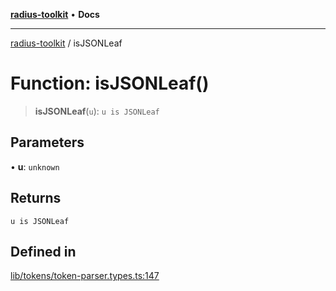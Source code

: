 [**radius-toolkit**](../README.md) • **Docs**

***

[radius-toolkit](../globals.md) / isJSONLeaf

# Function: isJSONLeaf()

> **isJSONLeaf**(`u`): `u is JSONLeaf`

## Parameters

• **u**: `unknown`

## Returns

`u is JSONLeaf`

## Defined in

[lib/tokens/token-parser.types.ts:147](https://github.com/rangle/radius-token-tango/blob/0fa25351e79af51a833bcebadbd83e27a9791a4f/packages/radius-toolkit/src/lib/tokens/token-parser.types.ts#L147)
